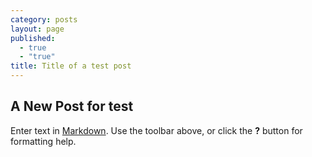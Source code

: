 ```yaml
---
category: posts
layout: page
published: 
  - true
  - "true"
title: Title of a test post
---
```


## A New Post for test

Enter text in [Markdown](http://daringfireball.net/projects/markdown/). Use the toolbar above, or click the **?** button for formatting help.
